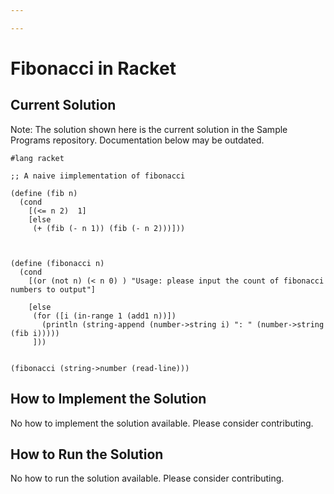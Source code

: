 ```yaml
---

---
```


# Fibonacci in Racket

## Current Solution

Note: The solution shown here is the current solution in the Sample Programs repository. Documentation below may be outdated.

```Racket
#lang racket

;; A naive iimplementation of fibonacci

(define (fib n)
  (cond
    [(<= n 2)  1]
    [else
     (+ (fib (- n 1)) (fib (- n 2)))]))
     

  
(define (fibonacci n)
  (cond
    [(or (not n) (< n 0) ) "Usage: please input the count of fibonacci numbers to output"]
    
    [else
     (for ([i (in-range 1 (add1 n))]) 
       (println (string-append (number->string i) ": " (number->string (fib i)))))
     ]))
    
  
(fibonacci (string->number (read-line)))

```

## How to Implement the Solution

No how to implement the solution available. Please consider contributing.

## How to Run the Solution

No how to run the solution available. Please consider contributing.